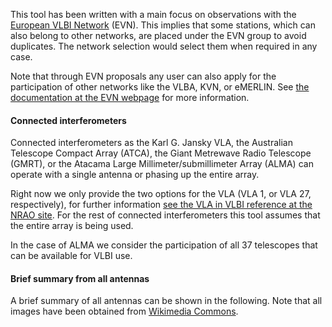 


This tool has been written with a main focus on observations with the [European VLBI Network](https://www.evlbi.org) (EVN). This implies that some stations, which can also belong to other networks, are placed under the EVN group to avoid duplicates. The network selection would select them when required in any case.

Note that through EVN proposals any user can also apply for the participation of other networks like the VLBA, KVN, or eMERLIN. See [the documentation at the EVN webpage](https://www.evlbi.org/using-evn) for more information.


#### Connected interferometers

Connected interferometers as the Karl G. Jansky VLA, the Australian Telescope Compact Array (ATCA), the Giant Metrewave Radio Telescope (GMRT), or the Atacama Large Millimeter/submillimeter Array (ALMA) can operate with a single antenna or phasing up the entire array.

Right now we only provide the two options for the VLA (VLA 1, or VLA 27, respectively), for further information [see the VLA in VLBI reference at the NRAO site](https://science.nrao.edu/facilities/vla/docs/manuals/obsguide/modes/vlbi). For the rest of connected interferometers this tool assumes that the entire array is being used.

In the case of ALMA we consider the participation of all 37 telescopes that can be available for VLBI use.



#### Brief summary from all antennas

A brief summary of all antennas can be shown in the following. Note that all images have been obtained from [Wikimedia Commons](https://commons.wikimedia.org/wiki/Main_Page).








